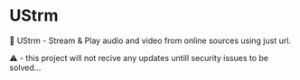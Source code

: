 # UStrm
🔗 UStrm - Stream &amp; Play audio and video from online sources using just url.

⚠️ - this project will not recive any updates untill security issues to be solved...
